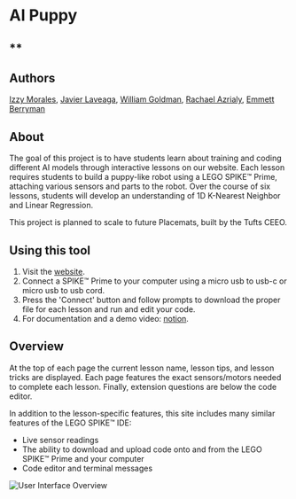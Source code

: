 # AI Puppy
## ** ##

## Authors
[Izzy Morales](https://github.com/izzymorales), [Javier Laveaga](https://github.com/javier-la200426), [William Goldman](https://github.com/iliketocode2), [Rachael Azrialy](https://github.com/razrialy), [Emmett Berryman](https://github.com/Emmettberryman)

## About
The goal of this project is to have students learn about training and coding different AI models through interactive lessons on our website. Each lesson requires students to build a puppy-like robot using a LEGO SPIKE™ Prime, attaching various sensors and parts to the robot. Over the course of six lessons, students will develop an understanding of 1D K-Nearest Neighbor and Linear Regression. 

This project is planned to scale to future Placemats, built by the Tufts CEEO.

## Using this tool
1. Visit the [website](https://iliketocode2.github.io/AI-Puppy-UI/).
2. Connect a SPIKE™ Prime to your computer using a micro usb to usb-c or micro usb to usb cord.
3. Press the 'Connect' button and follow prompts to download the proper file for each lesson and run and edit your code.
4. For documentation and a demo video: [notion](https://fetlab.notion.site/AI-Puppy-c18646f9611640cfa9d7b08bbb477167).

## Overview
At the top of each page the current lesson name, lesson tips, and lesson tricks are displayed. Each page features the exact sensors/motors needed to complete each lesson. Finally, extension questions are below the code editor.

In addition to the lesson-specific features, this site includes many similar features of the LEGO SPIKE™ IDE:
- Live sensor readings
- The ability to download and upload code onto and from the LEGO SPIKE™ Prime and your computer
- Code editor and terminal messages
  
![User Interface Overview](https://github.com/user-attachments/assets/bef1dbfa-7326-4838-9671-3ca2ab7584fe)

